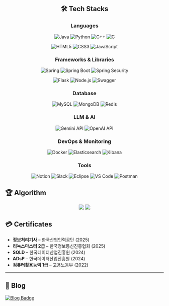 <div align = "center">
  <h2> 🛠 Tech Stacks

### Languages

![Java](https://img.shields.io/badge/Java-007396?style=for-the-badge&logo=Java&logoColor=white)
![Python](https://img.shields.io/badge/Python-3776AB?style=for-the-badge&logo=python&logoColor=white)
![C++](https://img.shields.io/badge/C++-00599C?style=for-the-badge&logo=c%2B%2B&logoColor=white)
![C](https://img.shields.io/badge/C-A8B9CC?style=for-the-badge&logo=C&logoColor=white)

![HTML5](https://img.shields.io/badge/HTML5-E34F26?style=for-the-badge&logo=html5&logoColor=white)
![CSS3](https://img.shields.io/badge/CSS3-1572B6?style=for-the-badge&logo=css3&logoColor=white)
![JavaScript](https://img.shields.io/badge/JavaScript-F7DF1E?style=for-the-badge&logo=javascript&logoColor=black)

### Frameworks & Libraries

![Spring](https://img.shields.io/badge/Spring-6DB33F?style=for-the-badge&logo=Spring&logoColor=white)
![Spring Boot](https://img.shields.io/badge/Spring_Boot-6DB33F?style=for-the-badge&logo=springboot&logoColor=white)
![Spring Security](https://img.shields.io/badge/Spring_Security-6DB33F?style=for-the-badge&logo=SpringSecurity&logoColor=white)

![Flask](https://img.shields.io/badge/Flask-000000?style=for-the-badge&logo=flask&logoColor=white)
![Node.js](https://img.shields.io/badge/Node.js-339933?style=for-the-badge&logo=node.js&logoColor=white)
![Swagger](https://img.shields.io/badge/Swagger-85EA2D?style=for-the-badge&logo=Swagger&logoColor=white)

### Database

![MySQL](https://img.shields.io/badge/MySQL-4479A1?style=for-the-badge&logo=mysql&logoColor=white)
![MongoDB](https://img.shields.io/badge/MongoDB-47A248?style=for-the-badge&logo=mongodb&logoColor=white)
![Redis](https://img.shields.io/badge/Redis-FF4438?style=for-the-badge&logo=redis&logoColor=white)

### LLM & AI

![Gemini API](https://img.shields.io/badge/Gemini%20API-4285F4?style=for-the-badge&logo=google&logoColor=white)
![OpenAI API](https://img.shields.io/badge/OpenAI%20API-412991?style=for-the-badge&logo=openai&logoColor=white)

### DevOps & Monitoring

![Docker](https://img.shields.io/badge/Docker-2496ED?style=for-the-badge&logo=docker&logoColor=white)
![Elasticsearch](https://img.shields.io/badge/Elasticsearch-005571?style=for-the-badge&logo=elasticsearch&logoColor=white)
![Kibana](https://img.shields.io/badge/Kibana-005571?style=for-the-badge&logo=kibana&logoColor=white)

### Tools

![Notion](https://img.shields.io/badge/Notion-000000?style=for-the-badge&logo=Notion&logoColor=white)
![Slack](https://img.shields.io/badge/Slack-4A154B?style=for-the-badge&logo=Slack&logoColor=white)
![Eclipse](https://img.shields.io/badge/Eclipse-2C2255?style=for-the-badge&logo=eclipseide&logoColor=white)
![VS Code](https://img.shields.io/badge/VSCode-007ACC?style=for-the-badge&logo=visualstudiocode&logoColor=white)
![Postman](https://img.shields.io/badge/Postman-FF6C37?style=for-the-badge&logo=postman&logoColor=white)

</div>

## 🏆 Algorithm

<p align="center">
  <img src="http://mazassumnida.wtf/api/v2/generate_badge?boj=hsh11" />
  <img src="http://mazandi.herokuapp.com/api?handle=hsh11&theme=cold" />
</p>

## 💳 Certificates

- **정보처리기사** – 한국산업인력공단 (2025)
- **리눅스마스터 2급** – 한국정보통신진흥협회 (2025)
- **SQLD** – 한국데이터산업진흥원 (2024)
- **ADsP** – 한국데이터산업진흥원 (2024)
- **컴퓨터활용능력 1급** – 고용노동부 (2022)

---

## 📖 Blog

[![Blog Badge](https://img.shields.io/badge/Blog-GitHub.io-blue?logo=github)](https://hsh-11.github.io)
